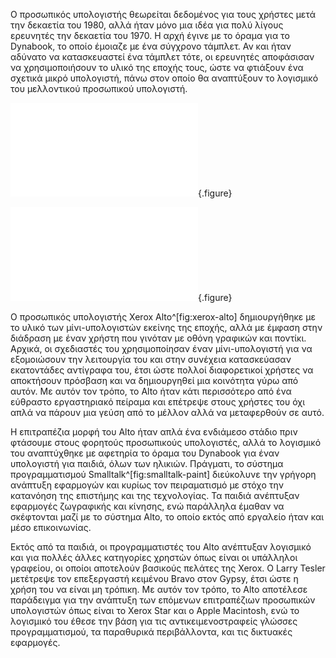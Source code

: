 
Ο προσωπικός υπολογιστής θεωρείται δεδομένος για τους χρήστες μετά την δεκαετία του 1980, αλλά ήταν μόνο μια ιδέα για πολύ λίγους ερευνητές την δεκαετία του 1970. Η αρχή έγινε με το όραμα για το Dynabook, το οποίο έμοιαζε με ένα σύγχρονο τάμπλετ. Αν και ήταν αδύνατο να κατασκευαστεί ένα τάμπλετ τότε, οι ερευνητές αποφάσισαν να χρησιμοποιήσουν το υλικό της εποχής τους, ώστε να φτιάξουν ένα σχετικά μικρό υπολογιστή, πάνω στον οποίο θα αναπτύξουν το λογισμικό του μελλοντικού προσωπικού υπολογιστή.

![](xerox-alto.md){.figure}

![](smalltalk-paint.md){.figure}

Ο προσωπικός υπολογιστής Xerox Alto^[fig:xerox-alto] δημιουργήθηκε με το υλικό των μίνι-υπολογιστών εκείνης της εποχής, αλλά με έμφαση στην διάδραση με έναν χρήστη που γινόταν με οθόνη γραφικών και ποντίκι. Αρχικά, οι σχεδιαστές του χρησιμοποίησαν έναν μίνι-υπολογιστή για να εξομοιώσουν την λειτουργία του και στην συνέχεια κατασκεύασαν εκατοντάδες αντίγραφα του, έτσι ώστε πολλοί διαφορετικοί χρήστες να αποκτήσουν πρόσβαση και να δημιουργηθεί μια κοινότητα γύρω από αυτόν. Με αυτόν τον τρόπο, το
Alto ήταν κάτι περισσότερο από ένα εύθραστο εργαστηριακό πείραμα και επέτρεψε στους χρήστες του όχι απλά να πάρουν μια γεύση από το μέλλον αλλά να μεταφερθούν σε αυτό.


Η επιτραπέζια μορφή του Alto ήταν απλά ένα ενδιάμεσο στάδιο πριν φτάσουμε στους φορητούς προσωπικούς υπολογιστές, αλλά το λογισμικό του αναπτύχθηκε με αφετηρία το όραμα του Dynabook για έναν υπολογιστή για παιδιά, όλων των ηλικιών. Πράγματι, το σύστημα προγραμματισμού Smalltalk^[fig:smalltalk-paint] διεύκολυνε την γρήγορη ανάπτυξη εφαρμογών και κυρίως τον πειραματισμό με στόχο την κατανόηση της επιστήμης και της τεχνολογίας. Τα παιδιά ανέπτυξαν εφαρμογές ζωγραφικής και κίνησης, ενώ παράλληλα έμαθαν να
σκέφτονται μαζί με το σύστημα Alto, το οποίο εκτός από εργαλείο ήταν και μέσο επικοινωνίας.


Εκτός από τα παιδιά, οι προγραμματιστές του Alto ανέπτυξαν λογισμικό και για πολλές άλλες κατηγορίες χρηστών όπως είναι οι υπάλληλοι γραφείου, οι οποίοι αποτελούν βασικούς πελάτες της Xerox. Ο Larry Tesler μετέτρεψε τον επεξεργαστή κειμένου Bravo στον Gypsy, έτσι ώστε η χρήση του να είναι μη τρόπικη. Με αυτόν τον τρόπο, το Alto αποτέλεσε παράδειγμα για την ανάπτυξη των επόμενων επιτραπέζιων προσωπικών υπολογιστών όπως είναι το Xerox Star και ο Apple Macintosh, ενώ το
λογισμικό του έθεσε την βάση για τις αντικειμενοστραφείς γλώσσες προγραμματισμού, τα παραθυρικά περιβάλλοντα, και τις δικτυακές εφαρμογές.

